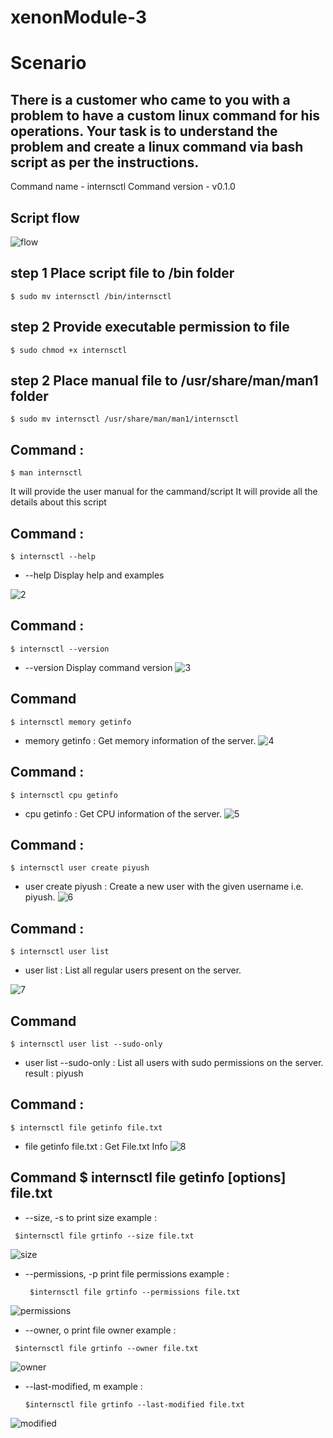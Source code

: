 # xenonModule-3

# Scenario
## There is a customer who came to you with a problem to have a custom linux command for his operations. Your task is to understand the problem and create a linux command via bash script as per the instructions.
Command name - internsctl
Command version - v0.1.0

## Script flow
![flow](https://github.com/saindhyan/internsctl/assets/87525527/2f956d97-f5fd-4645-9b6d-3dcd52a428dd)

## step 1 Place script file to /bin folder
```
$ sudo mv internsctl /bin/internsctl
```
## step 2 Provide executable permission to file
```
$ sudo chmod +x internsctl
```
## step 2 Place manual file to /usr/share/man/man1 folder
```
$ sudo mv internsctl /usr/share/man/man1/internsctl
```

## Command :
``` 
$ man internsctl
```
It will provide the user manual for the cammand/script 
It will provide all the details about this script


## Command :
```
$ internsctl --help
 ```

-  --help     Display help and examples
  
![2](https://github.com/saindhyan/internsctl/assets/87525527/b2f961fa-5262-4ea5-84a5-0b0d67752df5)



## Command :
```
$ internsctl --version
```
- --version  Display command version
  ![3](https://github.com/saindhyan/internsctl/assets/87525527/3704280f-8eee-451b-a687-d3bdb4768dc4)

## Command 
```
$ internsctl memory getinfo
```
-  memory getinfo         : Get memory information of the server.
  ![4](https://github.com/saindhyan/internsctl/assets/87525527/2aaa9fc3-e0c5-43bb-a407-2f91fd5a736d)


## Command :
```
$ internsctl cpu getinfo
```

-  cpu getinfo  : Get CPU information of the server.
 ![5](https://github.com/saindhyan/internsctl/assets/87525527/bf861821-2532-4fd4-92b0-32c0137b5462)

## Command :
```
$ internsctl user create piyush
```

-  user create piyush : Create a new user with the given username i.e. piyush.
![6](https://github.com/saindhyan/internsctl/assets/87525527/0de0d73f-c4ea-4d91-ba25-1ea046acbb13)
## Command :
```
$ internsctl user list
```

-  user list : List all regular users present on the server.

![7](https://github.com/saindhyan/internsctl/assets/87525527/4ab5badb-effb-4928-ba45-08037aa8c544)



## Command
```
$ internsctl user list --sudo-only
```

-  user list --sudo-only  : List all users with sudo permissions on the server.
 result : piyush

## Command :
```
$ internsctl file getinfo file.txt
```

-  file getinfo file.txt : Get File.txt Info
  ![8](https://github.com/saindhyan/internsctl/assets/87525527/f15bc56c-b51c-43b4-a86a-e3b3d5477afa)

## Command $ internsctl file getinfo [options] file.txt

-  --size, -s to print size
    example :
  ```
   $internsctl file grtinfo --size file.txt
   ```
![size](https://github.com/saindhyan/internsctl/assets/87525527/c6bd47ea-4445-4642-9913-d5b8eaea2be3)


-  --permissions, -p print file permissions
    example :
   ```
    $internsctl file grtinfo --permissions file.txt
   ```

![permissions](https://github.com/saindhyan/internsctl/assets/87525527/4966206e-4a22-4392-9839-69d2ee01dbbd)

-  --owner, o print file owner
  example :
```
 $internsctl file grtinfo --owner file.txt
```

![owner](https://github.com/saindhyan/internsctl/assets/87525527/6819faf1-22ad-4881-903b-6a70025ce6d3)
-  --last-modified, m
    example :
   ```
   $internsctl file grtinfo --last-modified file.txt
   ```

![modified](https://github.com/saindhyan/internsctl/assets/87525527/e5ea5bbc-0cd5-4e77-8365-8bea4f44c2df)

